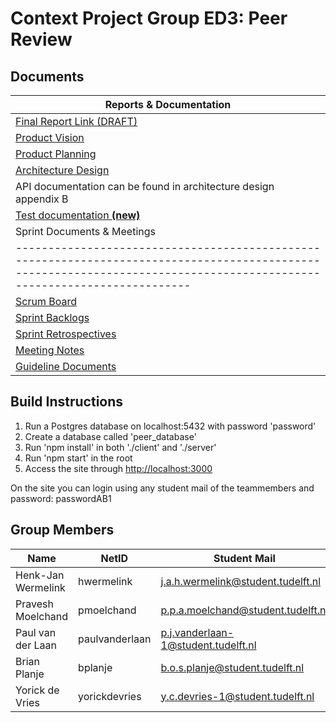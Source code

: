 # Context Project Group ED3: Peer Review #

## Documents
| Reports & Documentation                                                                                                                                                |
|------------------------------------------------------------------------------------------------------------------------------------------------------------------------|
| [Final Report Link (DRAFT)](https://drive.google.com/open?id=16AVe3_VqWfTnAQskc1eGn4TGT9LVbEyuI4RCZUbzGe0) |
| [Product Vision](https://www.overleaf.com/15912852pwhkvtzxbyyx#/60665355/)                                                                                             |
| [Product Planning](https://www.overleaf.com/15914315rjccsrysjscw#/60672325/)                                                                                           |
| [Architecture Design](https://drive.google.com/open?id=1h1dirajEcvkcRcdFhfo3CgOzBTrAspKalOY-8s0Ieu0)                                                                   |
| API documentation can be found in architecture design appendix B
| [Test documentation **(new)**](https://drive.google.com/open?id=1-MGFOcitYra8o5OZkXA85P8LIJjs8Tb7WbK2KXl74Wc) |
| Sprint Documents & Meetings                                                                                                                                            |
|------------------------------------------------------------------------------------------------------------------------------------------------------------------------|
| [Scrum Board](https://gitlab.ewi.tudelft.nl/TI2806/2017-2018/ED/ed3/ed3/boards)                                                                                        |
| [Sprint Backlogs](https://drive.google.com/drive/folders/1kS_IHHDY4CqKE_MdchDL0R154ksvGw92?usp=sharing)                                                                |
| [Sprint Retrospectives](https://drive.google.com/open?id=1jiZvA1J_0j9eG9N1UwBpg7VX3x0uERFe)                                                                            |
| [Meeting Notes](https://drive.google.com/drive/folders/18Ue9durm2Rlb11G2k1Eguk-3tjCSaxhM?usp=sharing)                                                                  |
| [Guideline Documents](https://drive.google.com/drive/folders/18bxNphp1rjMX1WRGwLL45RZbZiS-jO3W?usp=sharing)                                                                 |

## Build Instructions
1. Run a Postgres database on localhost:5432 with password 'password'
2. Create a database called 'peer_database'
3. Run 'npm install' in both './client' and './server'
4. Run 'npm start' in the root
5. Access the site through [http://localhost:3000](http://localhost:3000)

On the site you can login using any student mail of the teammembers and password: passwordAB1

## Group Members ##
| Name               | NetID          | Student Mail                        |
|--------------------|----------------|-------------------------------------|
| Henk-Jan Wermelink | hwermelink     | j.a.h.wermelink@student.tudelft.nl  |
| Pravesh Moelchand  | pmoelchand     | p.p.a.moelchand@student.tudelft.nl  |
| Paul van der Laan  | paulvanderlaan | p.j.vanderlaan-1@student.tudelft.nl |
| Brian Planje       | bplanje        | b.o.s.planje@student.tudelft.nl     |
| Yorick de Vries    | yorickdevries  | y.c.devries-1@student.tudelft.nl    |




